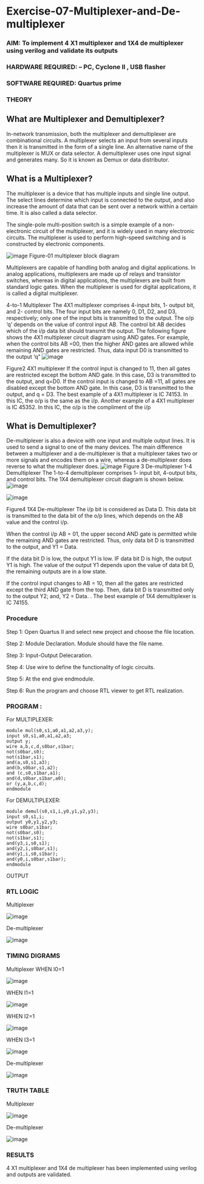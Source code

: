 # Exercise-07-Multiplexer-and-De-multiplexer
### AIM: To implement 4 X1 multiplexer and 1X4 de multiplexer using verilog and validate its outputs
### HARDWARE REQUIRED:  – PC, Cyclone II , USB flasher
### SOFTWARE REQUIRED:   Quartus prime
### THEORY 

## What are Multiplexer and Demultiplexer?
In-network transmission, both the multiplexer and demultiplexer are combinational circuits. A multiplexer selects an input from several inputs then it is transmitted in the form of a single line. An alternative name of the multiplexer is MUX or data selector. A demultiplexer uses one input signal and generates many. So it is known as Demux or data distributor.

## What is a Multiplexer?
The multiplexer is a device that has multiple inputs and single line output. The select lines determine which input is connected to the output, and also increase the amount of data that can be sent over a network within a certain time. It is also called a data selector.

The single-pole multi-position switch is a simple example of a non-electronic circuit of the multiplexer, and it is widely used in many electronic circuits. The multiplexer is used to perform high-speed switching and is constructed by electronic components.

![image](https://user-images.githubusercontent.com/36288975/170912485-73c395c7-23c0-4e78-a53d-a2f0d07d9662.png)
          Figure-01 multiplexer block diagram 

Multiplexers are capable of handling both analog and digital applications. In analog applications, multiplexers are made up of relays and transistor switches, whereas in digital applications, the multiplexers are built from standard logic gates. When the multiplexer is used for digital applications, it is called a digital multiplexer.

4-to-1 Multiplexer
The 4X1 multiplexer comprises 4-input bits, 1- output bit, and 2- control bits. The four input bits are namely 0, D1, D2, and D3, respectively; only one of the input bits is transmitted to the output. The o/p ‘q’ depends on the value of control input AB. The control bit AB decides which of the i/p data bit should transmit the output. The following figure shows the 4X1 multiplexer circuit diagram using AND gates. For example, when the control bits AB =00, then the higher AND gates are allowed while remaining AND gates are restricted. Thus, data input D0 is transmitted to the output ‘q”
![image](https://user-images.githubusercontent.com/36288975/170912568-3598c60a-5035-41f3-b0c4-ccedba13aca5.png)


Figure2 4X1 multiplexer 
If the control input is changed to 11, then all gates are restricted except the bottom AND gate. In this case, D3 is transmitted to the output, and q=D0. If the control input is changed to AB =11, all gates are disabled except the bottom AND gate. In this case, D3 is transmitted to the output, and q = D3. The best example of a 4X1 multiplexer is IC 74153. In this IC, the o/p is the same as the i/p. Another example of a 4X1 multiplexer is IC 45352. In this IC, the o/p is the compliment of the i/p


## What is Demultiplexer?
De-multiplexer is also a device with one input and multiple output lines. It is used to send a signal to one of the many devices. The main difference between a multiplexer and a de-multiplexer is that a multiplexer takes two or more signals and encodes them on a wire, whereas a de-multiplexer does reverse to what the multiplexer does.
![image](https://user-images.githubusercontent.com/36288975/170912606-a30e4b74-1726-4430-b245-2c3c3d9c232d.png)
Figure 3 De-multiplexer 
1-4 Demultiplexer
The 1-to-4 demultiplexer comprises 1- input bit, 4-output bits, and control bits. The 1X4 demultiplexer circuit diagram is shown below.![image](https://user-images.githubusercontent.com/36288975/170912683-00fb746a-1d45-4023-91d1-3a70b841073c.png)

![image](https://user-images.githubusercontent.com/36288975/170912741-7cbd52af-7e0d-4be3-b5c6-6fb9c4eca7c9.png)

Figure4 1X4 De-multiplexer 
The i/p bit is considered as Data D. This data bit is transmitted to the data bit of the o/p lines, which depends on the AB value and the control i/p.

When the control i/p AB = 01, the upper second AND gate is permitted while the remaining AND gates are restricted. Thus, only data bit D is transmitted to the output, and Y1 = Data.

If the data bit D is low, the output Y1 is low. IF data bit D is high, the output Y1 is high. The value of the output Y1 depends upon the value of data bit D, the remaining outputs are in a low state.

If the control input changes to AB = 10, then all the gates are restricted except the third AND gate from the top. Then, data bit D is transmitted only to the output Y2; and, Y2 = Data. . The best example of 1X4 demultiplexer is IC 74155.

 
 
### Procedure
Step 1:
Open Quartus II and select new project and choose the file location.

Step 2:
Module Declaration. Module should have the file name.

Step 3:
Input-Output Delecaration.

Step 4:
Use wire to define the functionality of logic circuits.

Step 5:
At the end give endmodule.

Step 6:
Run the program and choose RTL viewer to get RTL realization.

### PROGRAM :

For MULTIPLEXER:
 ```
module mul(s0,s1,a0,a1,a2,a3,y);
input s0,s1,a0,a1,a2,a3;
output y;
wire a,b,c,d,s0bar,s1bar;
not(s0bar,s0);
not(s1bar,s1);
and(a,s0,s1,a3);
and(b,s0bar,s1,a2);
and (c,s0,s1bar,a1);
and(d,s0bar,s1bar,a0);
or (y,a,b,c,d);
endmodule
```
For DEMULTIPLEXER:
```
module demul(s0,s1,i,y0,y1,y2,y3);
input s0,s1,i;
output y0,y1,y2,y3;
wire s0bar,s1bar;
not(s0bar,s0);
not(s1bar,s1);
and(y3,i,s0,s1);
and(y2,i,s0bar,s1);
and(y1,i,s0,s1bar);
and(y0,i,s0bar,s1bar);
endmodule
```
OUTPUT

### RTL LOGIC  

Multiplexer

![image](https://github.com/NivethaKumar30/Exercise-07-Multiplexer-and-De--multiplexer/assets/119559844/b2e42542-f555-445c-8d30-43f4754280c4)

De-multiplexer

![image](https://github.com/NivethaKumar30/Exercise-07-Multiplexer-and-De--multiplexer/assets/119559844/31d86a6b-3950-4fb1-999a-07c0b68ac565)


### TIMING DIGRAMS  

Multiplexer
WHEN I0=1

![image](https://github.com/NivethaKumar30/Exercise-07-Multiplexer-and-De--multiplexer/assets/119559844/af36ed1c-d3e8-4420-9212-09cbcb1633fb)

WHEN I1=1

![image](https://github.com/NivethaKumar30/Exercise-07-Multiplexer-and-De--multiplexer/assets/119559844/03c42c60-aa9d-4c59-97e8-752a6924df98)

WHEN I2=1

![image](https://github.com/NivethaKumar30/Exercise-07-Multiplexer-and-De--multiplexer/assets/119559844/a525c540-c5e7-421c-a60d-06e32ae31efd)

WHEN I3=1

![image](https://github.com/NivethaKumar30/Exercise-07-Multiplexer-and-De--multiplexer/assets/119559844/b76a46f0-c01f-4f9c-8e26-fbe9209e3d27)

De-multiplexer

![image](https://github.com/NivethaKumar30/Exercise-07-Multiplexer-and-De--multiplexer/assets/119559844/57de748c-c602-415a-8dfb-27c5fdbcf611)

### TRUTH TABLE 

Multiplexer

![image](https://github.com/NivethaKumar30/Exercise-07-Multiplexer-and-De--multiplexer/assets/119559844/f52052ba-588a-468d-9d67-f9fd84660c8b)

De-multiplexer

![image](https://github.com/NivethaKumar30/Exercise-07-Multiplexer-and-De--multiplexer/assets/119559844/c8db0314-513e-4960-9492-0658b1aabb29)


### RESULTS 

4 X1 multiplexer and 1X4 de multiplexer has been implemented using verilog and outputs are validated.

